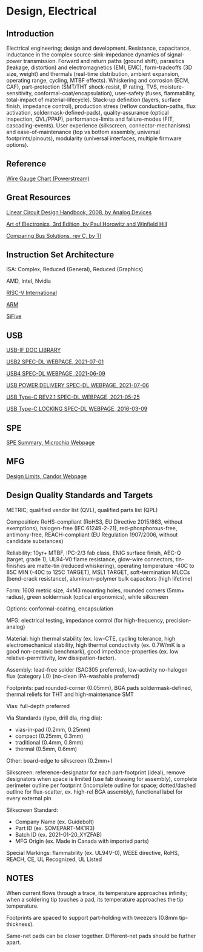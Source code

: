 # Design, Electrical

## Introduction

Electrical engineering; design and development. Resistance, capacitance, inductance in the complex source-sink-impedance dynamics of signal-power transmission. Forward and return paths (ground shift), parasitics (leakage, distortion) and electromagnetics (EMI, EMC), form-tradeoffs (3D size, weight) and thermals (real-time distribution, ambient expansion, operating range, cycling, MTBF effects). Whiskering and corrosion (ECM, CAF), part-protection (SMT/THT shock-resist, IP rating, TVS, moisture-sensitivity, conformal-coat/encapsulation), user-safety (fuses, flammability, total-impact of material-lifecycle). Stack-up definition (layers, surface finish, impedance control), production stress (reflow conduction-paths, flux activation, soldermask-defined-pads), quality-assurance (optical inspection, QVL/PPAP), performance-limits and failure-modes (FIT, cascading-events). User experience (silkscreen, connector-mechanisms) and ease-of-maintenance (top vs bottom assembly, universal footprints/pinouts), modularity (universal interfaces, multiple firmware options).

## Reference

[Wire Gauge Chart (Powerstream)](https://www.powerstream.com/Wire_Size.htm)

## Great Resources

[Linear Circuit Design Handbook, 2008, by Analog Devices](https://www.analog.com/en/education/education-library/linear-circuit-design-handbook.html)

[Art of Electronics, 3rd Edition, by Paul Horowitz and Winfield Hill](https://archive.org/details/art-of-electronics-3e)

[Comparing Bus Solutions, rev C, by TI](https://www.ti.com/lit/an/slla067c/slla067c.pdf)

## Instruction Set Architecture

ISA: Complex, Reduced (General), Reduced (Graphics)

AMD, Intel, Nvidia

[RISC-V International](https://riscv.org/)

[ARM](https://www.arm.com)

[SiFive](https://www.sifive.com/)

## USB

[USB-IF DOC LIBRARY](https://www.usb.org/documents)

[USB2 SPEC-DL WEBPAGE, 2021-07-01](https://usb.org/document-library/usb-20-specification)

[USB4 SPEC-DL WEBPAGE, 2021-06-09](https://www.usb.org/document-library/usb4tm-specification)

[USB POWER DELIVERY SPEC-DL WEBPAGE, 2021-07-06](https://www.usb.org/document-library/usb-power-delivery)

[USB Type-C REV2.1 SPEC-DL WEBPAGE, 2021-05-25](https://www.usb.org/document-library/usb-type-cr-cable-and-connector-specification-revision-21)

[USB Type-C LOCKING SPEC-DL WEBPAGE, 2016-03-09](https://www.usb.org/document-library/usb-type-cr-locking-connector-specification)

## SPE

[SPE Summary, Microchip Webpage](https://www.microchip.com/en-us/solutions/ethernet-technology/single-pair-ethernet)

## MFG

[Design Limits, Candor Webpage](https://www.candorind.com/design-limits/)

## Design Quality Standards and Targets

METRIC, qualified vendor list (QVL), qualified parts list (QPL)

Composition: RoHS-compliant (RoHS3, EU Directive 2015/863, without exemptions), halogen-free (IEC 61249-2-21), red-phosphorous-free, antimony-free, REACH-compliant (EU Regulation 1907/2006, without candidate substances)

Reliability: 10yr+ MTBF, IPC-2/3 fab class, ENIG surface finish, AEC-Q (target, grade 1), UL94-V0 flame resistance, glow-wire connectors, tin-finishes are matte-tin (reduced whiskering), operating temperature -40C to 85C MIN (-40C to 125C TARGET), MSL1 TARGET, soft-termination MLCCs (bend-crack resistance), aluminum-polymer bulk capacitors (high lifetime)

Form: 1608 metric size, 4xM3 mounting holes, rounded corners (5mm+ radius), green soldermask (optical ergonomics), white silkscreen

Options: conformal-coating, encapsulation

MFG: electrical testing, impedance control (for high-frequency, precision-analog)

Material: high thermal stability (ex. low-CTE, cycling tolerance, high electromechanical stability, high thermal conductivity (ex. 0.7W/mK is a good non-ceramic benchmark), good impedance-properties (ex. low relative-permittivity, low dissipation-factor).

Assembly: lead-free solder (SAC305 preferred), low-activity no-halogen flux (category L0) (no-clean IPA-washable preferred)

Footprints: pad rounded-corner (0.05mm), BGA pads soldermask-defined, thermal reliefs for THT and high-maintenance SMT

Vias: full-depth preferred

Via Standards (type, drill dia, ring dia):

* vias-in-pad (0.2mm, 0.25mm)
* compact (0.25mm, 0.3mm)
* traditional (0.4mm, 0.8mm)
* thermal (0.5mm, 0.6mm)

Other: board-edge to silkscreen (0.2mm+)

Silkscreen: reference-designator for each part-footprint (ideal), remove designators when space is limited (use fab drawing for assembly), complete perimeter outline per footprint (incomplete outline for space; dotted/dashed outline for flux-scatter, ex. high-rel BGA assembly), functional label for every external pin

Silkscreen Standard:

* Company Name (ex. Guidebolt)
* Part ID (ex. SOMEPART-MK1R3)
* Batch ID (ex. 2021-01-20_XYZFAB)
* MFG Origin (ex. Made in Canada with imported parts)

Special Markings: flammability (ex. UL94V-0), WEEE directive, RoHS, REACH, CE, UL Recognized, UL Listed

## NOTES

When current flows through a trace, its temperature approaches infinity; when a soldering tip touches a pad, its temperature approaches the tip temperature. 

Footprints are spaced to support part-holding with tweezers (0.8mm tip-thickness).

Same-net pads can be closer together. Different-net pads should be further apart.